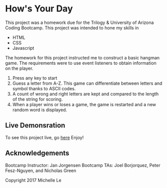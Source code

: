 # How's Your Day
This project was a homework due for the Trilogy & University of Arizona Coding Bootcamp. This project was intended to hone my skills in
 * HTML
 * CSS
 * Javascript

The homework for this project instructed me to construct a basic hangman game. The requirements were to use event listeners to obtain information on the player.
 1. Press any key to start
 2. Guess a letter from A-Z. This game can differentiate between letters and symbol thanks to ASCII codes.
 3. A count of wrong and right letters are kept and compared to the length of the string for scoring.
 4. When a player wins or loses a game, the game is restarted and a new random word is displayed.

## Live Demonsration
 To see this project live, go [here](https://michellele994.github.io/Hangman-Game/ )
 Enjoy!

## Acknowledgements
Bootcamp Instructor: Jan Jorgensen
Bootcamp TAs: Joel Borjorquez, Peter Fesz-Nguyen, and Nicholas Green

Copyright 2017 Michelle Le
